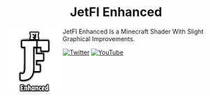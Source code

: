 <H1 align = "center"> JetFI Enhanced </H1>
<img src = "docs/pack_icon.png" align = "left" width = "130" height = "150" alt = "JetFI Enhanced Logo">

JetFI Enhanced Is a Minecraft Shader With Slight Graphical Improvements.


[![Twitter](https://img.shields.io/badge/Twitter-1DA1F2?style=for-the-badge&logo=twitter&logoColor=white)](https://twitter.com/NMcpe222)
[![YouTube](https://img.shields.io/badge/YouTube-red?style=for-the-badge&logo=youtube&logoColor=white)](https://google.com)

